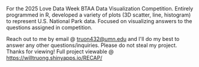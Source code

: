 For the 2025 Love Data Week BTAA Data Visualization Competition.
Entirely programmed in R, developed a variety of plots (3D scatter, line, histogram) to represent U.S. National Park data.
Focused on visualizing answers to the questions assigned in competition.

Reach out to me by email @ truon432@umn.edu and I'll do my best to answer any other questions/inquiries.
Please do not steal my project. Thanks for viewing!
Full project viewable @ https://willtruong.shinyapps.io/RECAP/
